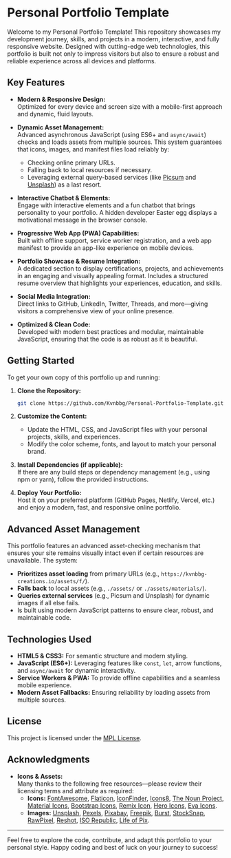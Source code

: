 # Personal Portfolio Template

Welcome to my Personal Portfolio Template! This repository showcases my development journey, skills, and projects in a modern, interactive, and fully responsive website. Designed with cutting-edge web technologies, this portfolio is built not only to impress visitors but also to ensure a robust and reliable experience across all devices and platforms.

## Key Features

- **Modern & Responsive Design:**  
  Optimized for every device and screen size with a mobile-first approach and dynamic, fluid layouts.

- **Dynamic Asset Management:**  
  Advanced asynchronous JavaScript (using ES6+ and `async/await`) checks and loads assets from multiple sources. This system guarantees that icons, images, and manifest files load reliably by:
  - Checking online primary URLs.
  - Falling back to local resources if necessary.
  - Leveraging external query-based services (like [Picsum](https://picsum.photos/) and [Unsplash](https://unsplash.com/)) as a last resort.

- **Interactive Chatbot & Elements:**  
  Engage with interactive elements and a fun chatbot that brings personality to your portfolio. A hidden developer Easter egg displays a motivational message in the browser console.

- **Progressive Web App (PWA) Capabilities:**  
  Built with offline support, service worker registration, and a web app manifest to provide an app-like experience on mobile devices.

- **Portfolio Showcase & Resume Integration:**  
  A dedicated section to display certifications, projects, and achievements in an engaging and visually appealing format. Includes a structured resume overview that highlights your experiences, education, and skills.

- **Social Media Integration:**  
  Direct links to GitHub, LinkedIn, Twitter, Threads, and more—giving visitors a comprehensive view of your online presence.

- **Optimized & Clean Code:**  
  Developed with modern best practices and modular, maintainable JavaScript, ensuring that the code is as robust as it is beautiful.

## Getting Started

To get your own copy of this portfolio up and running:

1. **Clone the Repository:**

   ```bash
   git clone https://github.com/Kvnbbg/Personal-Portfolio-Template.git
   ```

2. **Customize the Content:**
   - Update the HTML, CSS, and JavaScript files with your personal projects, skills, and experiences.
   - Modify the color scheme, fonts, and layout to match your personal brand.

3. **Install Dependencies (if applicable):**  
   If there are any build steps or dependency management (e.g., using npm or yarn), follow the provided instructions.

4. **Deploy Your Portfolio:**  
   Host it on your preferred platform (GitHub Pages, Netlify, Vercel, etc.) and enjoy a modern, fast, and responsive online portfolio.

## Advanced Asset Management

This portfolio features an advanced asset-checking mechanism that ensures your site remains visually intact even if certain resources are unavailable. The system:

- **Prioritizes asset loading** from primary URLs (e.g., `https://kvnbbg-creations.io/assets/f/`).
- **Falls back** to local assets (e.g., `./assets/` or `./assets/materials/`).
- **Queries external services** (e.g., Picsum and Unsplash) for dynamic images if all else fails.
- Is built using modern JavaScript patterns to ensure clear, robust, and maintainable code.

## Technologies Used

- **HTML5 & CSS3:** For semantic structure and modern styling.
- **JavaScript (ES6+):** Leveraging features like `const`, `let`, arrow functions, and `async/await` for dynamic interactivity.
- **Service Workers & PWA:** To provide offline capabilities and a seamless mobile experience.
- **Modern Asset Fallbacks:** Ensuring reliability by loading assets from multiple sources.

## License

This project is licensed under the [MPL License](LICENSE). 

## Acknowledgments

- **Icons & Assets:**  
  Many thanks to the following free resources—please review their licensing terms and attribute as required:
  - **Icons:** [FontAwesome](https://fontawesome.com/), [Flaticon](https://www.flaticon.com/), [IconFinder](https://www.iconfinder.com/free_icons), [Icons8](https://icons8.com/), [The Noun Project](https://thenounproject.com/), [Material Icons](https://fonts.google.com/icons), [Bootstrap Icons](https://icons.getbootstrap.com/), [Remix Icon](https://remixicon.com/), [Hero Icons](https://heroicons.com/), [Eva Icons](https://akveo.github.io/eva-icons/).
  - **Images:** [Unsplash](https://unsplash.com/), [Pexels](https://www.pexels.com/), [Pixabay](https://www.pixabay.com/), [Freepik](https://www.freepik.com/), [Burst](https://burst.shopify.com/), [StockSnap](https://stocksnap.io/), [RawPixel](https://www.rawpixel.com/), [Reshot](https://www.reshot.com/), [ISO Republic](https://isorepublic.com/), [Life of Pix](https://www.lifeofpix.com/).

---

Feel free to explore the code, contribute, and adapt this portfolio to your personal style. Happy coding and best of luck on your journey to success!
